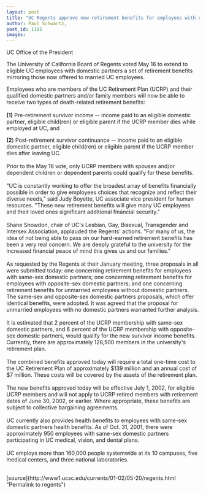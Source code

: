 ```yaml
---
layout: post
title: "UC Regents approve new retirement benefits for employees with domestic partners"
author: Paul Schwartz,
post_id: 1185
images:
---
```


<p>
  UC Office of the President
</p>
<p>
  The University of California Board of Regents voted May 16 to extend to eligible UC employees with domestic partners a set of retirement benefits mirroring those now offered to married UC employees.
</p>Employees who are members of the UC Retirement Plan (UCRP) and their qualified domestic partners and/or family members will now be able to receive two types of death-related retirement benefits:<br>
<br>
<b>(1)</b> Pre-retirement survivor income -- income paid to an eligible domestic partner, eligible child(ren) or eligible parent if the UCRP member dies while employed at UC, and
<p>
  <b>(2</b>) Post-retirement survivor continuance -- income paid to an eligible domestic partner, eligible child(ren) or eligible parent if the UCRP member dies after leaving UC.<br>
  <br>
  Prior to the May 16 vote, only UCRP members with spouses and/or dependent children or dependent parents could qualify for these benefits.<br>
  <br>
  "UC is constantly working to offer the broadest array of benefits financially possible in order to give employees choices that recognize and reflect their diverse needs," said Judy Boyette, UC associate vice president for human resources. "These new retirement benefits will give many UC employees and their loved ones significant additional financial security."<br>
  <br>
  Shane Snowdon, chair of UC's Lesbian, Gay, Bisexual, Transgender and Intersex Association, applauded the Regents' actions. "For many of us, the idea of not being able to pass on our hard-earned retirement benefits has been a very real concern. We are deeply grateful to the university for the increased financial peace of mind this gives us and our families."<br>
  <br>
  As requested by the Regents at their January meeting, three proposals in all were submitted today: one concerning retirement benefits for employees with same-sex domestic partners; one concerning retirement benefits for employees with opposite-sex domestic partners; and one concerning retirement benefits for unmarried employees without domestic partners. The same-sex and opposite-sex domestic partners proposals, which offer identical benefits, were adopted. It was agreed that the proposal for unmarried employees with no domestic partners warranted further analysis.<br>
  <br>
  It is estimated that 2 percent of the UCRP membership with same-sex domestic partners, and 6 percent of the UCRP membership with opposite-sex domestic partners, would qualify for the new survivor income benefits. Currently, there are approximately 128,500 members in the university's retirement plan.<br>
  <br>
  The combined benefits approved today will require a total one-time cost to the UC Retirement Plan of approximately $139 million and an annual cost of $7 million. These costs will be covered by the assets of the retirement plan.<br>
  <br>
  The new benefits approved today will be effective July 1, 2002, for eligible UCRP members and will not apply to UCRP retired members with retirement dates of June 30, 2002, or earlier. Where appropriate, these benefits are subject to collective bargaining agreements.<br>
  <br>
  UC currently also provides health benefits to employees with same-sex domestic partners health benefits. As of Oct. 31, 2001, there were approximately 950 employees with same-sex domestic partners participating in UC medical, vision, and dental plans.<br>
  <br>
  UC employs more than 160,000 people systemwide at its 10 campuses, five medical centers, and three national laboratories.<br>
  <br>

</p>
<p>

</p>
[source](http://www1.ucsc.edu/currents/01-02/05-20/regents.html "Permalink to regents")
